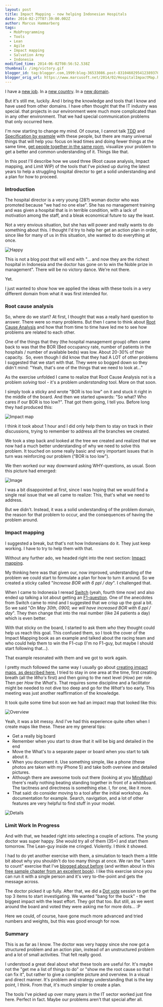 ```yaml
---
layout: post
title: Impact Mapping - now helping Indonesian Hospitals
date: 2014-02-27T07:39:00.002Z
author: Marcus Hammarberg
tags:
  - MobProgramming
  - Tools
  - Lean
  - Agile
  - Impact mapping
  - Salvation Army
  - Indonesia
modified_time: 2014-06-02T08:56:52.538Z
thumbnail: /img/victory.gif
blogger_id: tag:blogger.com,1999:blog-36533086.post-8310460295412389370
blogger_orig_url: https://www.marcusoft.net/2014/02/HospitalImpactMap.html
---
```


I have a [new job](http://se.linkedin.com/in/marcushammarberg). In a [new country](https://www.marcusoft.net/2013/06/moving-to-indonesia.html). In a [new domain](http://en.wikipedia.org/wiki/Health_in_Indonesia).

But it's still me, luckily. And I bring the knowledge and tools that I know and have used from other domains. I have often thought that the IT industry was special. that projects in our environment were much more complicated than in any other environment. That we had special communication problems that only occurred here.

I'm now starting to change my mind. Of course, I cannot talk [TDD](https://www.marcusoft.net/search/label/TDD) and [Specification by example](https://www.marcusoft.net/search/label/SpecificationByExample) with these people, but there are many universal things that will help you: focus on lead times and doing fewer things at the same time, [get people together in the same room](https://www.marcusoft.net/2012/10/agilechangetop52.html), visualize your problem to get a better and common understanding of it. Things like that.

In this post I'll describe how we used three (Root cause analysis, Impact mapping, and Limit WIP) of the tools that I've picked up during the latest years to help a struggling hospital director to get a solid understanding and a plan for how to proceed.

### Introduction

The hospital director is a very young (28?) woman doctor who was promoted because "we had no one else". She has no management training and was given a hospital that is in terrible condition, with a lack of motivation among the staff, and a bleak economical future to say the least.

Not a very envious situation, but she has will power and really wants to do something about this. I thought I'd try to help her get an action plan in order, since like for many of us in this situation, she wanted to do everything at once.

![Happy](/img/victory.gif)

This is not a blog post that will end with "... and now they are the richest hospital in Indonesia and the doctor has gone on to win the Noble prize in management". There will be no victory dance. We're not there.

Yet.

I just wanted to show how we applied the ideas with these tools in a very different domain from what it was first intended for.

### Root cause analysis

So, where do we start? At first, I thought that was a really hard question to answer. There were so many problems. But then I came to think about [Root Cause Analysis](http://blog.crisp.se/2009/09/29/henrikkniberg/1254176460000) and how that from time to time have led me to see how problems are related to each other.

One of the things that they (the hospital management group) often came back to was that the BOR (Bed occupancy rate, number of patients in the hospitals / number of available beds) was low. About 20-30% of their capacity.  So, even though I did know that they had A LOT of other problems I suggested that we start with that. They were so bogged down so they didn't mind: "Yeah, that's one of the things that we need to look at..."

As the exercise unfolded I came to realize that Root Cause Analysis not is a problem *solving* tool - it's a problem *understanding* tool. More on that soon.

I simply took a sticky and wrote "BOR is too low" on it and stuck it right in the middle of the board. And then we started upwards: "So what? Who cares if our BOR is too low?". That got them going, I tell you. Before long they had produced this:

![Impact map](/img/bungsu_impact_map.jpg)

I think it took about 1 hour and I did only help them to stay on track in their discussions, trying to remember to address all the branches we created.

We took a step back and looked at the tree we created and realized that we now had a much better understanding of why we need to solve this problem. It touched on some really basic and very important issues that in turn was reinforcing our problem ("BOR is too low").

We then worked our way downward asking WHY-questions, as usual. Soon this picture had emerged:

![Image](/img/bungsu_root_cause.jpg)

I was a bit disappointed at first, since I was hoping that we would find a single real issue that we all came to realize: This, that's what we need to address.

But we didn't. Instead, it was a solid understanding of the problem domain, the reason for that problem to occur, and the consequences of having the problem around.

### Impact mapping

I suggested a break, but that's not how Indonesians do it. They just keep working. I have to try to help them with that.

Without any further ado, we headed right into the next section: [Impact mapping](http://impactmapping.org/).

My thinking here was that given our, now improved, understanding of the problem we could start to formulate a plan for how to turn it around. So we created a sticky called "*Increase BOR with 6 ppl / day*". I challenged that.

When I came to Indonesia I reread [Switch](http://www.heathbrothers.com/switch/) (yeah, fourth time now) and also ended up talking a lot about getting an [F1-question](http://www.rosspettit.com/2006/12/it-might-make-car-go-faster-but-does.html). One of the anecdotes from Switch came to mind and I suggested that we crisp up the goal a bit. So we said "*On May 30th, 0900, we will have increased BOR with 6 ppl / day*". They then change that into the real number (like 24 patients a day) which is even better.

With that sticky on the board, I started to ask them *who* they thought could help us reach this goal. This confused them, so I took the cover of the Impact Mapping book as an example and talked about the racing team and who could help them to win the F1-cup (I'm no F1-guy, but maybe I should start following that...).

That example resonated with them and we got to work again.

I pretty much followed the same way I usually go about [creating impact maps, as described here.](http://impactmapping.org/drawing.php) I tried to stay in one area at the time, first creating breath (all the *Who's* first) and then going to the next level (*How*) per role. Then per *How* the *What's*. That requires some discipline and a facilitator might be needed to not dive too deep and go for the *What's* too early. This meeting was just another reaffirmation of the knowledge.

It took quite some time but soon we had an impact map that looked like this:

![Overview](/img/bungsu_impactmap_1.jpg)

Yeah, it was a bit messy. And I've had this experience quite often when I create maps like these. These are my general tips:

- Get a really big board
- Remember when you start to draw that it will be big and detailed in the end
- Move the What's to a separate paper or board when you start to talk about it.
- When you document it. Use something simple, like a phone (these photos are taken with my iPhone 5) and take both overview and detailed pictures.
- Although there are awesome tools out there (looking at you [MindMup](http://www.mindmup.com/)) there's really nothing beating standing together in front of a whiteboard. The tacitness and directness is something else. I, for one, like it more.
- That said: do consider moving to a tool after the initial workshop. As documentation for example. Search, navigation, and a lot of other features are very helpful to find stuff in your model.

![Details](/img/bungsu_impactmap_2.jpg)

### Limit Work In Progress

And with that, we headed right into selecting a couple of actions. The young doctor was super happy. She would try all of them (35+) and start them tomorrow. The Lean-guy inside me cringed. Violently. I think it showed.

I had to do yet another exercise with them, a simulation to teach them a little bit about why you shouldn't do too many things at once. We ran the "Learn to count" exercise that I've [blogged about before](https://www.marcusoft.net/2011/09/kanban-inizing-avega-group.html) (and written about in this [free sample chapter from an excellent book](http://manning.com/hammarberg/KanbaninAction_CH13.pdf)). I like this exercise since you can run it with a single person and it's very to-the-point and gets the message across.

The doctor picked it up fully. After that, we did a [Dot vote](http://martinfowler.com/bliki/DotVoting.html) session to get the top 3 items to start investigating. We wanted "bang for the buck" - the biggest impact with the least effort. They got that too. But still, as we went around the board and voted they were asking me for more dots... :P

Here we could, of course, have gone much more advanced and tried numbers and weights, but this was good enough for now.

### Summary

This is as far as I know. The doctor was very happy since she now got a structured problem and an action plan, instead of an unstructured problem and a lot of small activities. That felt really good.

I understood a great deal about what these tools are useful for. It's maybe not the "get me a list of things to do" or "show me the root cause so that I can fix it", but rather to give a complete picture and overview. In a visual and direct manner. It's problem and strategy understanding that is the key point, I think. From that, it's much simpler to create a plan.

The tools I've picked up over many years in the IT sector worked just fine here. Perfect in fact. Maybe our problems aren't that special after all.
